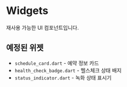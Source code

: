 # Widgets

재사용 가능한 UI 컴포넌트입니다.

## 예정된 위젯

- `schedule_card.dart` - 예약 정보 카드
- `health_check_badge.dart` - 헬스체크 상태 배지
- `status_indicator.dart` - 녹화 상태 표시기
